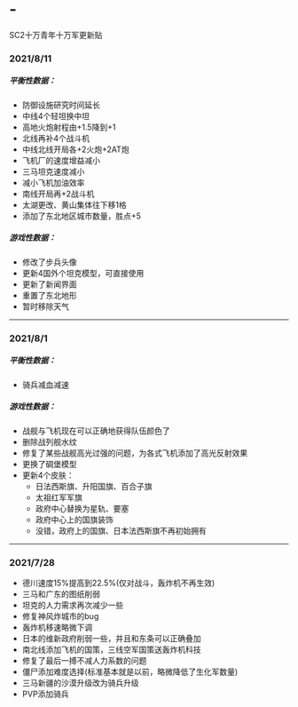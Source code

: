 # -
SC2十万青年十万军更新贴

### 2021/8/11  
##### 平衡性数据：  
+ 防御设施研究时间延长
+ 中线4个轻坦换中坦
+ 高地火炮射程由+1.5降到+1
+ 北线再补4个战斗机
+ 中线北线开局各+2火炮+2AT炮
+ 飞机厂的速度增益减小
+ 三马坦克速度减小
+ 减小飞机加油效率
+ 南线开局再+2战斗机
+ 太湖更改、黄山集体往下移1格
+ 添加了东北地区城市数量，胜点+5

##### 游戏性数据：
+ 修改了步兵头像
+ 更新4国外个坦克模型，可直接使用
+ 更新了新闻界面
+ 重置了东北地形
+ 暂时移除天气

---

### 2021/8/1  
##### 平衡性数据：  
+ 骑兵减血减速  

##### 游戏性数据：
+ 战舰与飞机现在可以正确地获得队伍颜色了
+ 删除战列舰水纹
+ 修复了某些战舰高光过强的问题，为各式飞机添加了高光反射效果
+ 更换了碉堡模型
+ 更新4个皮肤：
  - 日法西斯旗、升阳国旗、百合子旗
  - 太祖红军军旗
  - 政府中心替换为星轨、要塞
  - 政府中心上的国旗装饰
  - 没错，政府上的国旗、日本法西斯旗不再初始拥有

---

### 2021/7/28
+ 德川速度15%提高到22.5%(仅对战斗，轰炸机不再生效)
+ 三马和广东的图纸削弱
+ 坦克的人力需求再次减少一些
+ 修复神风炸城市的bug
+ 轰炸机移速略微下调
+ 日本的维新政府削弱一些，并且和东条可以正确叠加
+ 南北线添加飞机的国策，三线空军国策送轰炸机科技
+ 修复了最后一搏不减人力系数的问题
+ 僵尸添加难度选择(标准基本就是以前，略微降低了生化军数量)
+ 三马新疆的沙漠升级改为骑兵升级
+ PVP添加骑兵
